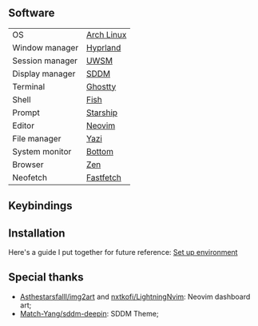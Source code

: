 ## Software

<table>
    <tbody>
        <tr>
            <td>OS</td>
            <td><a href="https://archlinux.org/">Arch Linux</a></td>
        </tr>
        <tr>
            <td>Window manager</td>
            <td><a href="https://hyprland.org/">Hyprland</a></td>
        </tr>
        <tr>
            <td>Session manager</td>
            <td><a href="https://github.com/Vladimir-csp/uwsm">UWSM</a></td>
        </tr>
        <tr>
            <td>Display manager</td>
            <td><a href="https://github.com/sddm/sddm">SDDM</a></td>
        </tr>
        <tr>
            <td>Terminal</td>
            <td><a href="https://ghostty.org/">Ghostty</a></td>
        </tr>
        <tr>
            <td>Shell</td>
            <td><a href="https://github.com/fish-shell/fish-shell">Fish</a></td>
        </tr>
        <tr>
            <td>Prompt</td>
            <td><a href="https://github.com/starship/starship">Starship</a></td>
        </tr>
        <tr>
            <td>Editor</td>
            <td><a href="https://github.com/neovim/neovim">Neovim</a></td>
        </tr>
        <tr>
            <td>File manager</td>
            <td><a href="https://github.com/sxyazi/yazi">Yazi</a></td>
        </tr>
        <tr>
            <td>System monitor</td>
            <td><a href="https://github.com/ClementTsang/bottom">Bottom</a></td>
        </tr>
        <tr>
            <td>Browser</td>
            <td><a href="https://zen-browser.app/">Zen</a></td>
        </tr>
        <tr>
            <td>Neofetch</td>
            <td><a href="https://github.com/fastfetch-cli/fastfetch">Fastfetch</a></td>
        </tr>
    </tbody>
</table>

## Keybindings

## Installation
Here's a guide I put together for future reference: [Set up environment](https://github.com/uiriansan/hyprdots/wiki/Environment)

## Special thanks
- [Asthestarsfalll/img2art](https://github.com/Asthestarsfalll/img2art) and [nxtkofi/LightningNvim](https://github.com/nxtkofi/LightningNvim?tab=readme-ov-file#dashboard-images): Neovim dashboard art;
- [Match-Yang/sddm-deepin](https://github.com/Match-Yang/sddm-deepin): SDDM Theme;

